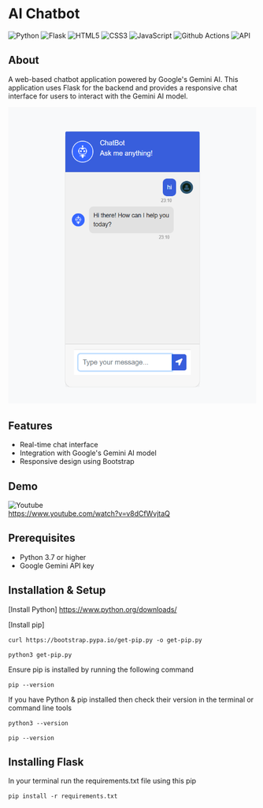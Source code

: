 # AI Chatbot
![Python](https://img.shields.io/badge/python-3670A0?style=for-the-badge&logo=python&logoColor=ffdd54)
![Flask](https://img.shields.io/badge/Flask-000000?style=for-the-badge&logo=flask&logoColor=white)
![HTML5](https://img.shields.io/badge/html5-%23E34F26.svg?style=for-the-badge&logo=html5&logoColor=white)
![CSS3](https://img.shields.io/badge/css3-%231572B6.svg?style=for-the-badge&logo=css3&logoColor=white)
![JavaScript](	https://img.shields.io/badge/JavaScript-F7DF1E?style=for-the-badge&logo=javascript&logoColor=black)
![Github Actions](https://img.shields.io/badge/GitHub_Actions-2088FF?style=for-the-badge&logo=github-actions&logoColor=white)
![API](https://img.shields.io/badge/API-2088FF?style=for-the-badge&logo=github-actions&logoColor=white)

## About
A web-based chatbot application powered by Google's Gemini AI. This application uses Flask for the backend and provides a responsive chat interface for users to interact with the Gemini AI model.

![Chatbot Interface](exemplz.png)

## Features
- Real-time chat interface
- Integration with Google's Gemini AI model
- Responsive design using Bootstrap
## Demo
![Youtube](https://img.shields.io/badge/YouTube-FF0000?style=for-the-badge&logo=youtube&logoColor=white)  <br>
https://www.youtube.com/watch?v=v8dCfWvjtaQ
## Prerequisites
- Python 3.7 or higher
- Google Gemini API key
## Installation & Setup

[Install Python] https://www.python.org/downloads/

[Install pip]

```
curl https://bootstrap.pypa.io/get-pip.py -o get-pip.py
```

```
python3 get-pip.py
```

Ensure pip is installed by running the following command

```
pip --version
```

If you have Python & pip installed then check their version in the terminal or command line tools

```
python3 --version
```

```
pip --version
```

## Installing Flask

In your terminal run the requirements.txt file using this pip

```
pip install -r requirements.txt
```
